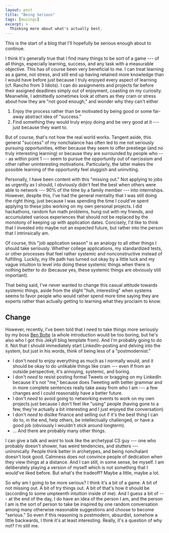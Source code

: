 ```yaml
---
layout: post
title: "Being Serious"
tags: [musings]
excerpt: >
  Thinking more about what's actually best.
---
```


This is the start of a blog that I'll hopefully be serious enough about to continue.

I think it's generally true that I find many things to be sort of a game --- of all things, especially learning, success, and any task with a measurable objective. This has of course been very beneficial to me. I can treat learning as a game, not stress, and still end up having retained more knowledge than I would have before just because I truly enjoyed every aspect of learning (cf. Rancho from 3 Idiots). I can do assignments and projects far before their assigned deadlines simply out of enjoyment, coasting on my curiosity. Meanwhile, I admittedly sometimes look at others as they cram or stress about how they are "not good enough," and wonder why they can't either
1. Enjoy the process rather than be motivated by being good or some far-away abstract idea of "success."
2. Find something they would truly enjoy doing and be very good at it --- just because they want to.

But of course, that's not how the real world works. Tangent aside, this general "success" of my nonchalance has often led to me not seriously pursuing opportunities, either because they seem to offer prestiege (and no truly interesting learning) or because they are surrounded by people who --- as within point 1 --- seem to pursue the opportunity out of narcissism and other rather uninteresting motivations. Particularly, the latter makes the possible learning of the opportunity feel sluggish and uninviting.

Personally, I have been content with this "missing out." Not applying to jobs as urgently as I should, I obviously didn't feel the best when others were able to network --- 90% of the time by a family member --- into internships. However, despite this, I've had the general mentality that I was still doing the right thing, just because I was spending the time I could've spent applying to these jobs working on my own personal projects. I did hackathons, random fun math problems, hung out with my friends, and accumulated various experiences that should not be replaced by the monotony of keeping up with application dates. Concisely, I'd like to think that I invested into maybe not an expected future, but rather into the person that I intrinsically am.

Of course, this "job application season" is an analogy to all other things I should take seriously. Whether college applications, my standardized tests, or other processes that feel rather systemic and nonconstructive instead of fulfilling. Luckily, my life path has turned out okay by a little luck and my vague intuition to level into doing these systemic things when there is nothing better to do (because yes, these systemic things are obviously still important).

That being said, I've never wanted to change this casual attitude towards systemic things, aside from the slight "huh, interesting" when systems seems to favor people who would rather spend more time saying they are experts rather than actually getting to learning what they proclaim to know. 

## Change

However, recently, I've been told that I need to take things more seriously by my boss [Ben Bolte](https://github.com/codekansas) (a whole introduction would be too boring, but he's also who I got this Jekyll blog template from). And I'm probably going to do it. Not that I should immediately start LinkedIn-posting and delving into the system, but just in his words, think of being less of a "postmodernist." 
- I don't *need* to enjoy everything as much as I normally would, and it should be okay to do unlikable things like cram --- even if from an outside perspective, it's annoying, systemic, and boring.
- I don't *need* to resist posting formal Tweets or bragging on my LinkedIn because it's not "me," because does Tweeting with better grammar and in more complete sentences really take away from who I am --- a few changes and I could reasonably have a better future.
- I don't *need* to avoid going to networking events to work on my own projects just because I don't feel like "using" people (having gone to a few, they're actually a bit interesting and I just enjoyed the conversation)
- I don't *need* to dislike finance and selling out if it's the best thing I can do to, in the end, help others, be intellectually challenged, or have a good job (obviously I wouldn't stick around longterm).
- ... And there are probably many other things.

I can give a talk and *want* to look like the archetypal CS guy --- one who probably doesn't shower, has weird tendencies, and stutters --- unironically. People think better in archetypes, and being nonchalant doesn't look good. Calmness does not convince people of dedication when they view things at a distance. And I can still, in some sense, be myself. I am deliberately playing a version of myself which is not something that I would've liked before. But what's the tradeoff? Maybe a little, maybe a lot.

So why am I going to be more serious? I think it's a bit of a game. A bit of not missing out. A bit of try things out. A bit of that's how it should be (according to some umpteenth intuition inside of me). And I guess a bit of --- at the end of the day, I do have an idea of the person I am, and the person I am is the sort of person to take be inspired by one random conversation among many otherwise reasonable suggestions and choose to become "serious." So even if this reasoning is postmodern, absurdist, somehow a little backwards, I think it's at least interesting. Really, it's a question of why not? I'm still me.